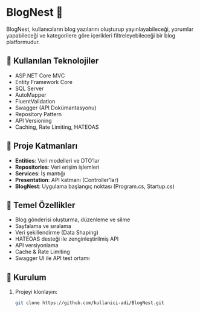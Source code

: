 # BlogNest 📝

BlogNest, kullanıcıların blog yazılarını oluşturup yayınlayabileceği, yorumlar yapabileceği ve kategorilere göre içerikleri filtreleyebileceği bir blog platformudur.

## 🔧 Kullanılan Teknolojiler

- ASP.NET Core MVC
- Entity Framework Core
- SQL Server
- AutoMapper
- FluentValidation
- Swagger (API Dokümantasyonu)
- Repository Pattern
- API Versioning
- Caching, Rate Limiting, HATEOAS

## 📁 Proje Katmanları

- **Entities**: Veri modelleri ve DTO’lar
- **Repositories**: Veri erişim işlemleri
- **Services**: İş mantığı
- **Presentation**: API katmanı (Controller’lar)
- **BlogNest**: Uygulama başlangıç noktası (Program.cs, Startup.cs)

## 📌 Temel Özellikler

- Blog gönderisi oluşturma, düzenleme ve silme
- Sayfalama ve sıralama
- Veri şekillendirme (Data Shaping)
- HATEOAS desteği ile zenginleştirilmiş API
- API versiyonlama
- Cache & Rate Limiting
- Swagger UI ile API test ortamı

## 🚀 Kurulum

1. Projeyi klonlayın:
   ```bash
   git clone https://github.com/kullanici-adi/BlogNest.git
